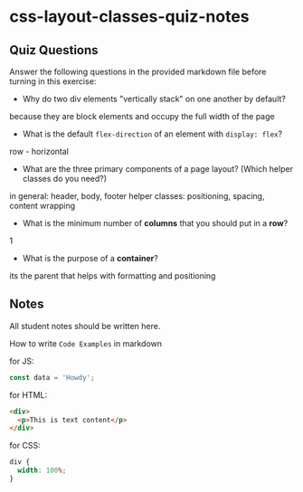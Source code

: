# css-layout-classes-quiz-notes

## Quiz Questions

Answer the following questions in the provided markdown file before turning in this exercise:

- Why do two div elements "vertically stack" on one another by default?

because they are block elements and occupy the full width of the page

- What is the default `flex-direction` of an element with `display: flex`?

row - horizontal

- What are the three primary components of a page layout? (Which helper classes do you need?)

in general: header, body, footer
helper classes: positioning, spacing, content wrapping

- What is the minimum number of **columns** that you should put in a **row**?

1

- What is the purpose of a **container**?

its the parent that helps with formatting and positioning

## Notes

All student notes should be written here.

How to write `Code Examples` in markdown

for JS:

```javascript
const data = 'Howdy';
```

for HTML:

```html
<div>
  <p>This is text content</p>
</div>
```

for CSS:

```css
div {
  width: 100%;
}
```
